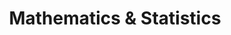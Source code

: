 ---
title: "Mathematics & Statistics"
layout: archive
permalink: categories/math_stats
author_profile: true
sidebar_main: true
---